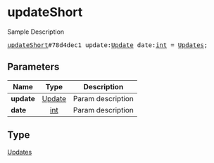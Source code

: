 # updateShort

Sample Description

<pre>
<a href="../constructor/updateShort.md">updateShort</a>#78d4dec1 update:<a href="../type/Update.md">Update</a> date:<a href="../type/int.md">int</a> = <a href="../type/Updates.md">Updates</a>;
</pre>
## Parameters

| Name | Type | Description |
|------|:----:|-------------|
| **update** | <a href="../type/Update.md">Update</a> | Param description |
| **date** | <a href="../type/int.md">int</a> | Param description |

## Type

<a href="../type/Updates.md">Updates</a>
